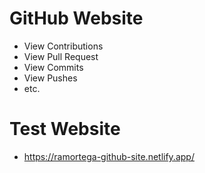 # GitHub Website 
- View Contributions
- View Pull Request
- View Commits
- View Pushes
- etc.
# Test Website 
- https://ramortega-github-site.netlify.app/
